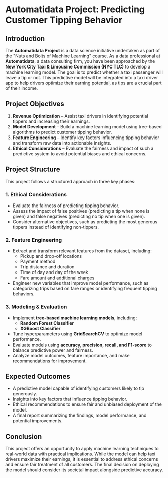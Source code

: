 # **Automatidata Project: Predicting Customer Tipping Behavior**

## **Introduction**
The **Automatidata Project** is a data science initiative undertaken as part of the "Nuts and Bolts of Machine Learning" course. As a data professional at **Automatidata**, a data consulting firm, you have been approached by the **New York City Taxi & Limousine Commission (NYC TLC)** to develop a machine learning model. The goal is to predict whether a taxi passenger will leave a tip or not. This predictive model will be integrated into a taxi driver app to help drivers optimize their earning potential, as tips are a crucial part of their income.

## **Project Objectives**
1. **Revenue Optimization** – Assist taxi drivers in identifying potential tippers and increasing their earnings.
2. **Model Development** – Build a machine learning model using tree-based algorithms to predict customer tipping behavior.
3. **Feature Engineering** – Identify key factors influencing tipping behavior and transform raw data into actionable insights.
4. **Ethical Considerations** – Evaluate the fairness and impact of such a predictive system to avoid potential biases and ethical concerns.

## **Project Structure**
This project follows a structured approach in three key phases:

### **1. Ethical Considerations**
- Evaluate the fairness of predicting tipping behavior.
- Assess the impact of false positives (predicting a tip when none is given) and false negatives (predicting no tip when one is given).
- Consider alternative objectives, such as predicting the most generous tippers instead of identifying non-tippers.

### **2. Feature Engineering**
- Extract and transform relevant features from the dataset, including:
  - Pickup and drop-off locations
  - Payment method
  - Trip distance and duration
  - Time of day and day of the week
  - Fare amount and additional charges
- Engineer new variables that improve model performance, such as categorizing trips based on fare ranges or identifying frequent tipping behaviors.

### **3. Modeling & Evaluation**
- Implement **tree-based machine learning models**, including:
  - **Random Forest Classifier**
  - **XGBoost Classifier**
- Tune hyperparameters using **GridSearchCV** to optimize model performance.
- Evaluate models using **accuracy, precision, recall, and F1-score** to balance predictive power and fairness.
- Analyze model outcomes, feature importance, and make recommendations for improvement.

## **Expected Outcomes**
- A predictive model capable of identifying customers likely to tip generously.
- Insights into key factors that influence tipping behavior.
- Ethical recommendations to ensure fair and unbiased deployment of the model.
- A final report summarizing the findings, model performance, and potential improvements.

## **Conclusion**
This project offers an opportunity to apply machine learning techniques to real-world data with practical implications. While the model can help taxi drivers maximize their earnings, it is essential to address ethical concerns and ensure fair treatment of all customers. The final decision on deploying the model should consider its societal impact alongside predictive accuracy.

